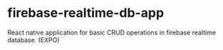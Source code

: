 # firebase-realtime-db-app
React native application for basic CRUD operations in firebase realtime database. (EXPO)
